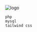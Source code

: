 ![logo](https://cdn.discordapp.com/attachments/1196340381080625242/1196344346472095745/image.png?ex=65b7497f&is=65a4d47f&hm=f968e45e684218dd33d464c5ccbae7b097b5dfd42f79f940ec1eb5da7c2791f3&)

```
php
mysql
tailwind css
```
